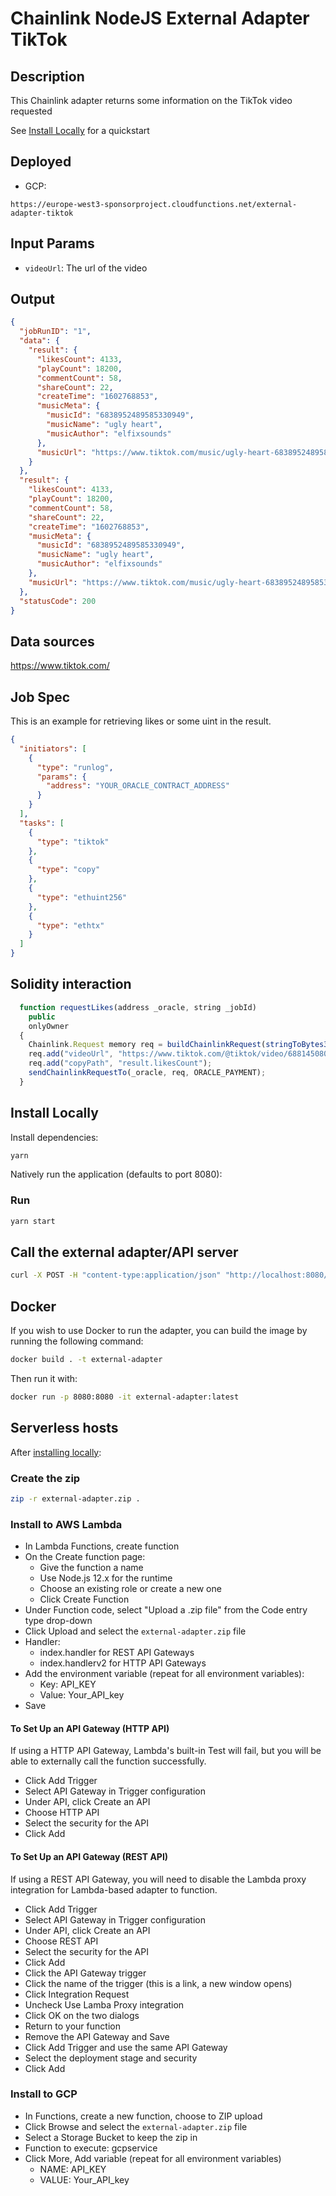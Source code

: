 # Chainlink NodeJS External Adapter TikTok
## Description 
This Chainlink adapter returns some information on the TikTok video requested

See [Install Locally](#install-locally) for a quickstart

## Deployed 
  * GCP: 
```
https://europe-west3-sponsorproject.cloudfunctions.net/external-adapter-tiktok
```

## Input Params

- `videoUrl`: The url of the video

## Output

```json
{
  "jobRunID": "1",
  "data": {
    "result": {
      "likesCount": 4133,
      "playCount": 18200,
      "commentCount": 58,
      "shareCount": 22,
      "createTime": "1602768853",
      "musicMeta": {
        "musicId": "6838952489585330949",
        "musicName": "ugly heart",
        "musicAuthor": "elfixsounds"
      },
      "musicUrl": "https://www.tiktok.com/music/ugly-heart-6838952489585330949?lang=en"
    }
  },
  "result": {
    "likesCount": 4133,
    "playCount": 18200,
    "commentCount": 58,
    "shareCount": 22,
    "createTime": "1602768853",
    "musicMeta": {
      "musicId": "6838952489585330949",
      "musicName": "ugly heart",
      "musicAuthor": "elfixsounds"
    },
    "musicUrl": "https://www.tiktok.com/music/ugly-heart-6838952489585330949?lang=en"
  },
  "statusCode": 200
}
```

## Data sources
https://www.tiktok.com/

## Job Spec 
This is an example for retrieving likes or some uint in the result.
```json
{
  "initiators": [
    {
      "type": "runlog",
      "params": {
        "address": "YOUR_ORACLE_CONTRACT_ADDRESS"
      }
    }
  ],
  "tasks": [
    {
      "type": "tiktok"
    },
    {
      "type": "copy"
    },
    {
      "type": "ethuint256"
    },
    {
      "type": "ethtx"
    }
  ]
}
```

## Solidity interaction
```js
  function requestLikes(address _oracle, string _jobId)
    public
    onlyOwner
  {
    Chainlink.Request memory req = buildChainlinkRequest(stringToBytes32(_jobId), this, this.fulfillLikes.selector);
    req.add("videoUrl", "https://www.tiktok.com/@tiktok/video/6881450806688664838");
    req.add("copyPath", "result.likesCount");
    sendChainlinkRequestTo(_oracle, req, ORACLE_PAYMENT);
  }
```
## Install Locally

Install dependencies:

```bash
yarn
```

Natively run the application (defaults to port 8080):

### Run

```bash
yarn start
```

## Call the external adapter/API server

```bash
curl -X POST -H "content-type:application/json" "http://localhost:8080/" --data '{ "id": 0, "data": { "videoUrl": "https://www.tiktok.com/@tiktok/video/6881450806688664838"} }'
```

## Docker

If you wish to use Docker to run the adapter, you can build the image by running the following command:

```bash
docker build . -t external-adapter
```

Then run it with:

```bash
docker run -p 8080:8080 -it external-adapter:latest
```

## Serverless hosts

After [installing locally](#install-locally):

### Create the zip

```bash
zip -r external-adapter.zip .
```

### Install to AWS Lambda

- In Lambda Functions, create function
- On the Create function page:
  - Give the function a name
  - Use Node.js 12.x for the runtime
  - Choose an existing role or create a new one
  - Click Create Function
- Under Function code, select "Upload a .zip file" from the Code entry type drop-down
- Click Upload and select the `external-adapter.zip` file
- Handler:
    - index.handler for REST API Gateways
    - index.handlerv2 for HTTP API Gateways
- Add the environment variable (repeat for all environment variables):
  - Key: API_KEY
  - Value: Your_API_key
- Save

#### To Set Up an API Gateway (HTTP API)

If using a HTTP API Gateway, Lambda's built-in Test will fail, but you will be able to externally call the function successfully.

- Click Add Trigger
- Select API Gateway in Trigger configuration
- Under API, click Create an API
- Choose HTTP API
- Select the security for the API
- Click Add

#### To Set Up an API Gateway (REST API)

If using a REST API Gateway, you will need to disable the Lambda proxy integration for Lambda-based adapter to function.

- Click Add Trigger
- Select API Gateway in Trigger configuration
- Under API, click Create an API
- Choose REST API
- Select the security for the API
- Click Add
- Click the API Gateway trigger
- Click the name of the trigger (this is a link, a new window opens)
- Click Integration Request
- Uncheck Use Lamba Proxy integration
- Click OK on the two dialogs
- Return to your function
- Remove the API Gateway and Save
- Click Add Trigger and use the same API Gateway
- Select the deployment stage and security
- Click Add

### Install to GCP

- In Functions, create a new function, choose to ZIP upload
- Click Browse and select the `external-adapter.zip` file
- Select a Storage Bucket to keep the zip in
- Function to execute: gcpservice
- Click More, Add variable (repeat for all environment variables)
  - NAME: API_KEY
  - VALUE: Your_API_key
